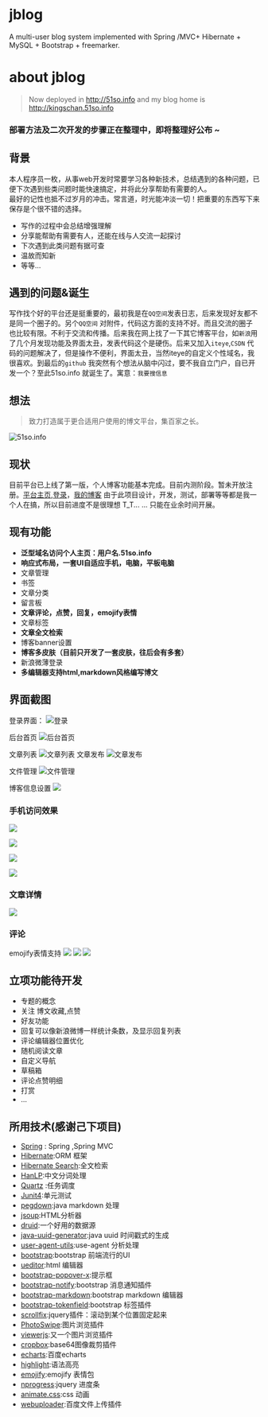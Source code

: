 # jblog
A multi-user blog system implemented with Spring /MVC+ Hibernate + MySQL + Bootstrap + freemarker.

# about jblog

> Now deployed in http://51so.info and my blog home is http://kingschan.51so.info 


### 部署方法及二次开发的步骤正在整理中，即将整理好公布 ~ 



## 背景
本人程序员一枚，从事web开发时常要学习各种新技术，总结遇到的各种问题，已便下次遇到些类问题时能快速搞定，并将此分享帮助有需要的人。<br>最好的记性也抵不过岁月的冲击。常言道，时光能冲淡一切！把重要的东西写下来保存是个很不错的选择。
- 写作的过程中会总结增强理解
- 分享能帮助有需要有人，还能在线与人交流一起探讨
- 下次遇到此类问题有据可查
- 温故而知新
- 等等...

## 遇到的问题&诞生
写作找个好的平台还是挺重要的，最初我是在`QQ空间`发表日志，后来发现好友都不是同一个圈子的。另个`QQ空间` 对附件，代码这方面的支持不好。而且交流的圈子也比较有限。不利于交流和传播。后来我在网上找了一下其它博客平台，如`新浪`用了几个月发现功能及界面太丑，发表代码这个是硬伤。后来又加入`iteye`,`CSDN` 代码的问题解决了，但是操作不便利，界面太丑，当然iteye的自定义个性域名，我很喜欢。到最后的`github` 我突然有个想法从脑中闪过，要不我自立门户，自已开发一个？至此51so.info 就诞生了。寓意：`我要搜信息`

## 想法
> 致力打造属于更合适用户使用的博文平台，集百家之长。

![51so.info](https://raw.githubusercontent.com/kingschan1204/jblog/master/git-res/blog.png )

## 现状
目前平台已上线了第一版，个人博客功能基本完成。目前内测阶段。暂未开放注册。[平台主页](http://51so.info),[登录](http://51so.info/pub/login.do)，[我的博客](http://kingschan.51so.info)
由于此项目设计，开发，测试，部署等等都是我一个人在搞，所以目前进度不是很理想 T_T... ... 只能在业余时间开展。

## 现有功能
- **泛型域名访问个人主页：用户名.51so.info**
- **响应式布局，一套UI自适应手机，电脑，平板电脑**
- 文章管理
- 书签
- 文章分类
- 留言板
- **文章评论，点赞，回复，emojify表情**
- 文章标签
- **文章全文检索**
- 博客banner设置
- **博客多皮肤（目前只开发了一套皮肤，往后会有多套）**
- 新浪微薄登录
- **多编辑器支持html,markdown风格编写博文**

## 界面截图
登录界面：
![登录](https://raw.githubusercontent.com/kingschan1204/jblog/f75356d181547441ebdbbcd5908b247d6dfef568/git-res/login.png )

后台首页
![后台首页](https://raw.githubusercontent.com/kingschan1204/jblog/7fb25f7b03bd0a9c4cbbb1dfe58c5aeec28ca206/git-res/admin_home.png )

文章列表
![文章列表](https://raw.githubusercontent.com/kingschan1204/jblog/ad4738caf523ad68bcf2885a4f64e16b20cf933c/git-res/admin_article_list.png )
文章发布
![文章发布](https://raw.githubusercontent.com/kingschan1204/jblog/fecdf33aa234a1f2a13a823ce6bd4c61ed3e02ce/git-res/admin_article_edit.png )

文件管理
![文件管理](https://raw.githubusercontent.com/kingschan1204/jblog/1aa8b0b1739aecf526f69c278f99e648606b957b/git-res/admin_res_list.png )

博客信息设置
![](https://raw.githubusercontent.com/kingschan1204/jblog/f69a0b4e0e973f42e053fa8b4a09f7d901ab0fc9/git-res/admin_site_info.png )

### 手机访问效果

![](https://raw.githubusercontent.com/kingschan1204/jblog/f69a0b4e0e973f42e053fa8b4a09f7d901ab0fc9/git-res/mobile-article-info.PNG )

![](https://raw.githubusercontent.com/kingschan1204/jblog/f69a0b4e0e973f42e053fa8b4a09f7d901ab0fc9/git-res/mobile-home.PNG )

![](https://raw.githubusercontent.com/kingschan1204/jblog/f69a0b4e0e973f42e053fa8b4a09f7d901ab0fc9/git-res/mobile-list.PNG )

![](https://raw.githubusercontent.com/kingschan1204/jblog/f69a0b4e0e973f42e053fa8b4a09f7d901ab0fc9/git-res/mobile.PNG )

### 文章详情

![](https://raw.githubusercontent.com/kingschan1204/jblog/master/git-res/font-article-info.png )

### 评论
emojify表情支持
![](https://raw.githubusercontent.com/kingschan1204/jblog/7fb25f7b03bd0a9c4cbbb1dfe58c5aeec28ca206/git-res/facebox.png )
![](https://raw.githubusercontent.com/kingschan1204/jblog/master/git-res/article-info-comment1.png )
![](https://raw.githubusercontent.com/kingschan1204/jblog/master/git-res/article-info-comment.png )


## 立项功能待开发
- 专题的概念
- 关注 博文收藏,点赞
- 好友功能
- 回复可以像新浪微博一样统计条数，及显示回复列表
- 评论编辑器位置优化
- 随机阅读文章
- 自定义导航
- 草稿箱
- 评论点赞明细
- 打赏
- ...

## 所用技术(感谢己下项目)
- [Spring](https://spring.io/projects ) : Spring ,Spring MVC 
- [Hibernate](https://github.com/hibernate/hibernate-orm ):ORM 框架
- [Hibernate Search](https://github.com/hibernate/hibernate-search ):全文检索
- [HanLP](https://github.com/hankcs/HanLP ):中文分词处理
- [Quartz](https://github.com/quartz-scheduler/quartz) :任务调度
- [Junit4](https://github.com/junit-team/junit4 ):单元测试
- [pegdown](https://github.com/sirthias/pegdown ):java markdown 处理
- [jsoup](https://github.com/jhy/jsoup ):HTML分析器
- [druid](https://github.com/alibaba/druid ):一个好用的数据源
- [java-uuid-generator](https://github.com/cowtowncoder/java-uuid-generator ):java uuid 时间戳式的生成
- [user-agent-utils](https://github.com/HaraldWalker/user-agent-utils ):use-agent 分析处理
- [bootstrap](https://github.com/twbs/bootstrap ):bootstrap 前端流行的UI
- [ueditor](https://github.com/fex-team/ueditor ):html 编辑器
- [bootstrap-popover-x](https://github.com/kartik-v/bootstrap-popover-x ):提示框
- [bootstrap-notify](https://github.com/mouse0270/bootstrap-notify ):bootstrap 消息通知插件
- [bootstrap-markdown](https://github.com/toopay/bootstrap-markdown ):bootstrap markdown 编辑器
- [bootstrap-tokenfield](https://github.com/sliptree/bootstrap-tokenfield ):bootstrap 标签插件
- [scrollfix](https://github.com/kujian/scrollfix):jquery插件：滚动到某个位置固定起来
- [PhotoSwipe](https://github.com/dimsemenov/PhotoSwipe ):图片浏览插件
- [viewerjs](https://github.com/fengyuanchen/viewerjs ):又一个图片浏览插件
- [cropbox](https://github.com/hongkhanh/cropbox ):base64图像裁剪插件
- [echarts](https://github.com/ecomfe/echarts ):百度echarts
- [highlight](https://github.com/isagalaev/highlight.js ):语法高亮
- [emojify](https://github.com/Ranks/emojify.js):emojify 表情包
- [nprogress](https://github.com/rstacruz/nprogress ):jquery 进度条 
- [animate.css](https://github.com/daneden/animate.css ):css 动画
- [webuploader](https://github.com/fex-team/webuploader ):百度文件上传插件